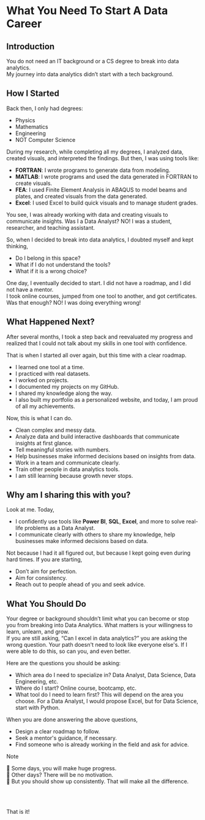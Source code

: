 # What You Need To Start A Data Career

## Introduction
You do not need an IT background or a CS degree to break into data analytics.  
My journey into data analytics didn’t start with a tech background. 


## How I Started
Back then, I only had degrees:  
* Physics
* Mathematics
* Engineering
* NOT Computer Science  

During my research, while completing all my degrees, I analyzed data, created visuals, and interpreted the findings. But then, I was using tools like:  
* **FORTRAN**: I wrote programs to generate data from modeling.
* **MATLAB**: I wrote programs and used the data generated in FORTRAN to create visuals.
* **FEA**: I used Finite Element Analysis in ABAQUS to model beams and plates, and created visuals from the data generated.
* **Excel**: I used Excel to build quick visuals and to manage student grades.  

You see, I was already working with data and creating visuals to communicate insights. Was I a Data Analyst? NO! I was a student, researcher, and teaching assistant.  

So, when I decided to break into data analytics, I doubted myself and kept thinking,  
* Do I belong in this space?
* What if I do not understand the tools?
* What if it is a wrong choice?  

One day, I eventually decided to start. I did not have a roadmap, and I did not have a mentor.  
I took online courses, jumped from one tool to another, and got certificates.  
Was that enough? NO! I was doing everything wrong! 


## What Happened Next?
After several months, I took a step back and reevaluated my progress and realized that I could not talk about my skills in one tool with confidence.

That is when I started all over again, but this time with a clear roadmap.  
* I learned one tool at a time.
* I practiced with real datasets.
* I worked on projects.
* I documented my projects on my GitHub.
* I shared my knowledge along the way.
* I also built my portfolio as a personalized website, and today, I am proud of all my achievements.  

Now, this is what I can do.  
* Clean complex and messy data.
* Analyze data and build interactive dashboards that communicate insights at first glance.
* Tell meaningful stories with numbers.
* Help businesses make informed decisions based on insights from data.
* Work in a team and communicate clearly.
* Train other people in data analytics tools.
* I am still learning because growth never stops.


## Why am I sharing this with you?
Look at me. Today,  
* I confidently use tools like **Power BI**, **SQL**, **Excel**, and more to solve real-life problems as a Data Analyst.
* I communicate clearly with others to share my knowledge, help businesses make informed decisions based on data.  

Not because I had it all figured out, but because I kept going even during hard times. If you are starting,  
* Don’t aim for perfection.
* Aim for consistency.
* Reach out to people ahead of you and seek advice.

## What You Should Do
Your degree or background shouldn’t limit what you can become or stop you from breaking into Data Analytics. What matters is your willingness to learn, unlearn, and grow.   
If you are still asking, “Can I excel in data analytics?” you are asking the wrong question. Your path doesn't need to look like everyone else's. If I were able to do this, so can you, and even better.  

Here are the questions you should be asking:  
* Which area do I need to specialize in? Data Analyst, Data Science, Data Engineering, etc. 
* Where do I start? Online course, bootcamp, etc. 
* What tool do I need to learn first? This will depend on the area you choose. For a Data Analyst, I would propose Excel, but for Data Science, start with Python.  

When you are done answering the above questions,  
* Design a clear roadmap to follow.
* Seek a mentor's guidance, if necessary.
* Find someone who is already working in the field and ask for advice.

> [!NOTE]
> :large_blue_circle: Some days, you will make huge progress.  
> :large_blue_circle: Other days? There will be no motivation.  
> :large_blue_circle: But you should show up consistently. That will make all the difference.  

</br></br>

That is it!

